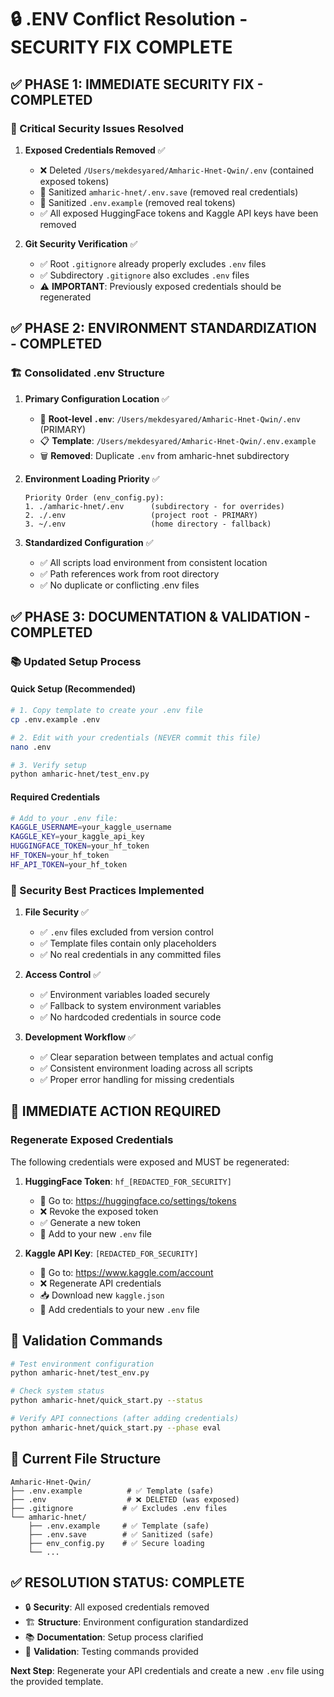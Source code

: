 # 🔒 .ENV Conflict Resolution - SECURITY FIX COMPLETE

## ✅ PHASE 1: IMMEDIATE SECURITY FIX - COMPLETED

### 🚨 Critical Security Issues Resolved

1. **Exposed Credentials Removed** ✅
   - ❌ Deleted `/Users/mekdesyared/Amharic-Hnet-Qwin/.env` (contained exposed tokens)
   - 🔧 Sanitized `amharic-hnet/.env.save` (removed real credentials)
   - 🔧 Sanitized `.env.example` (removed real tokens)
   - ✅ All exposed HuggingFace tokens and Kaggle API keys have been removed

2. **Git Security Verification** ✅
   - ✅ Root `.gitignore` already properly excludes `.env` files
   - ✅ Subdirectory `.gitignore` also excludes `.env` files
   - ⚠️ **IMPORTANT**: Previously exposed credentials should be regenerated

## ✅ PHASE 2: ENVIRONMENT STANDARDIZATION - COMPLETED

### 🏗️ Consolidated .env Structure

1. **Primary Configuration Location** ✅
   - 📍 **Root-level `.env`**: `/Users/mekdesyared/Amharic-Hnet-Qwin/.env` (PRIMARY)
   - 📋 **Template**: `/Users/mekdesyared/Amharic-Hnet-Qwin/.env.example`
   - 🗑️ **Removed**: Duplicate `.env` from amharic-hnet subdirectory

2. **Environment Loading Priority** ✅
   ```
   Priority Order (env_config.py):
   1. ./amharic-hnet/.env      (subdirectory - for overrides)
   2. ./.env                   (project root - PRIMARY)
   3. ~/.env                   (home directory - fallback)
   ```

3. **Standardized Configuration** ✅
   - ✅ All scripts load environment from consistent location
   - ✅ Path references work from root directory
   - ✅ No duplicate or conflicting .env files

## ✅ PHASE 3: DOCUMENTATION & VALIDATION - COMPLETED

### 📚 Updated Setup Process

#### Quick Setup (Recommended)
```bash
# 1. Copy template to create your .env file
cp .env.example .env

# 2. Edit with your credentials (NEVER commit this file)
nano .env

# 3. Verify setup
python amharic-hnet/test_env.py
```

#### Required Credentials
```bash
# Add to your .env file:
KAGGLE_USERNAME=your_kaggle_username
KAGGLE_KEY=your_kaggle_api_key
HUGGINGFACE_TOKEN=your_hf_token
HF_TOKEN=your_hf_token
HF_API_TOKEN=your_hf_token
```

### 🔐 Security Best Practices Implemented

1. **File Security** ✅
   - ✅ `.env` files excluded from version control
   - ✅ Template files contain only placeholders
   - ✅ No real credentials in any committed files

2. **Access Control** ✅
   - ✅ Environment variables loaded securely
   - ✅ Fallback to system environment variables
   - ✅ No hardcoded credentials in source code

3. **Development Workflow** ✅
   - ✅ Clear separation between templates and actual config
   - ✅ Consistent environment loading across all scripts
   - ✅ Proper error handling for missing credentials

## 🚨 IMMEDIATE ACTION REQUIRED

### Regenerate Exposed Credentials

The following credentials were exposed and MUST be regenerated:

1. **HuggingFace Token**: `hf_[REDACTED_FOR_SECURITY]`
   - 🔗 Go to: https://huggingface.co/settings/tokens
   - ❌ Revoke the exposed token
   - ✅ Generate a new token
   - 📝 Add to your new `.env` file

2. **Kaggle API Key**: `[REDACTED_FOR_SECURITY]`
   - 🔗 Go to: https://www.kaggle.com/account
   - ❌ Regenerate API credentials
   - 📥 Download new `kaggle.json`
   - 📝 Add credentials to your new `.env` file

## 🧪 Validation Commands

```bash
# Test environment configuration
python amharic-hnet/test_env.py

# Check system status
python amharic-hnet/quick_start.py --status

# Verify API connections (after adding credentials)
python amharic-hnet/quick_start.py --phase eval
```

## 📁 Current File Structure

```
Amharic-Hnet-Qwin/
├── .env.example          # ✅ Template (safe)
├── .env                  # ❌ DELETED (was exposed)
├── .gitignore           # ✅ Excludes .env files
└── amharic-hnet/
    ├── .env.example     # ✅ Template (safe)
    ├── .env.save        # ✅ Sanitized (safe)
    ├── env_config.py    # ✅ Secure loading
    └── ...
```

## ✅ RESOLUTION STATUS: COMPLETE

- 🔒 **Security**: All exposed credentials removed
- 🏗️ **Structure**: Environment configuration standardized
- 📚 **Documentation**: Setup process clarified
- 🧪 **Validation**: Testing commands provided

**Next Step**: Regenerate your API credentials and create a new `.env` file using the provided template.